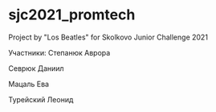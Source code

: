 # sjc2021_promtech
Project by "Los Beatles" for Skolkovo Junior Challenge 2021

Участники:
  Степанюк Аврора
  
  Севрюк Даниил
  
  Мацаль Ева
  
  Турейский Леонид
  
